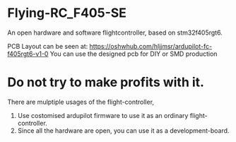 # Flying-RC_F405-SE
An open hardware and software flightcontroller, based on stm32f405rgt6.

PCB Layout can be seen at: https://oshwhub.com/hljjmsr/ardupilot-fc-f405rgt6-v1-0
You can use the designed pcb for DIY or SMD production
# Do not try to make profits with it.

There are mulptiple usages of the flight-controller,
1. Use costomised ardupilot firmware to use it as an ordinary flight-controller.
2. Since all the hardware are open, you can use it as a development-board.
